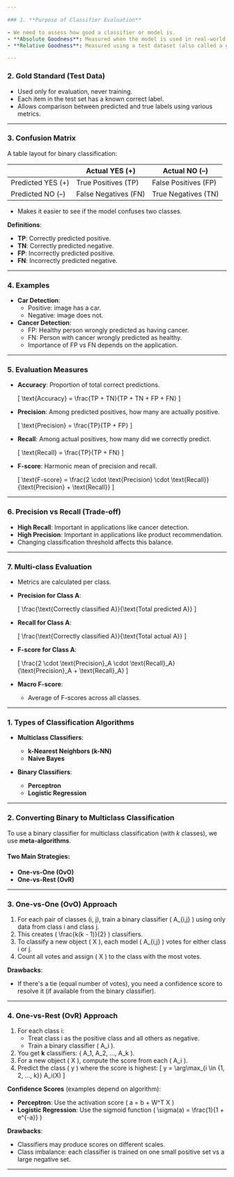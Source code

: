 ```yaml
---

### 1. **Purpose of Classifier Evaluation**

- We need to assess how good a classifier or model is.
- **Absolute Goodness**: Measured when the model is used in real-world settings—but we don’t know this before deployment.
- **Relative Goodness**: Measured using a test dataset (also called a gold standard) where we already know the correct labels.

---
```


### 2. **Gold Standard (Test Data)**

- Used only for evaluation, never training.
- Each item in the test set has a known correct label.
- Allows comparison between predicted and true labels using various metrics.

---

### 3. **Confusion Matrix**

A table layout for binary classification:

|                   | Actual YES (+)       | Actual NO (–)        |
| ----------------- | -------------------- | -------------------- |
| Predicted YES (+) | True Positives (TP)  | False Positives (FP) |
| Predicted NO (–)  | False Negatives (FN) | True Negatives (TN)  |

- Makes it easier to see if the model confuses two classes.

**Definitions**:

- **TP**: Correctly predicted positive.
- **TN**: Correctly predicted negative.
- **FP**: Incorrectly predicted positive.
- **FN**: Incorrectly predicted negative.

---

### 4. **Examples**

- **Car Detection**:
  - Positive: image has a car.
  - Negative: image does not.
- **Cancer Detection**:
  - FP: Healthy person wrongly predicted as having cancer.
  - FN: Person with cancer wrongly predicted as healthy.
  - Importance of FP vs FN depends on the application.

---

### 5. **Evaluation Measures**

- **Accuracy**: Proportion of total correct predictions.

  \[
  \text{Accuracy} = \frac{TP + TN}{TP + TN + FP + FN}
  \]

- **Precision**: Among predicted positives, how many are actually positive.

  \[
  \text{Precision} = \frac{TP}{TP + FP}
  \]

- **Recall**: Among actual positives, how many did we correctly predict.

  \[
  \text{Recall} = \frac{TP}{TP + FN}
  \]

- **F-score**: Harmonic mean of precision and recall.

  \[
  \text{F-score} = \frac{2 \cdot \text{Precision} \cdot \text{Recall}}{\text{Precision} + \text{Recall}}
  \]

---

### 6. **Precision vs Recall (Trade-off)**

- **High Recall**: Important in applications like cancer detection.
- **High Precision**: Important in applications like product recommendation.
- Changing classification threshold affects this balance.

---

### 7. **Multi-class Evaluation**

- Metrics are calculated per class.
- **Precision for Class A**:

  \[
  \frac{\text{Correctly classified A}}{\text{Total predicted A}}
  \]

- **Recall for Class A**:

  \[
  \frac{\text{Correctly classified A}}{\text{Total actual A}}
  \]

- **F-score for Class A**:

  \[
  \frac{2 \cdot \text{Precision}\_A \cdot \text{Recall}\_A}{\text{Precision}\_A + \text{Recall}\_A}
  \]

- **Macro F-score**:
  - Average of F-scores across all classes.

---

### 1. **Types of Classification Algorithms**

- **Multiclass Classifiers**:

  - **k-Nearest Neighbors (k-NN)**
  - **Naive Bayes**

- **Binary Classifiers**:
  - **Perceptron**
  - **Logistic Regression**

---

### 2. **Converting Binary to Multiclass Classification**

To use a binary classifier for multiclass classification (with _k_ classes), we use **meta-algorithms**.

#### Two Main Strategies:

- **One-vs-One (OvO)**
- **One-vs-Rest (OvR)**

---

### 3. **One-vs-One (OvO) Approach**

1. For each pair of classes (i, j), train a binary classifier \( A\_{i,j} \) using only data from class i and class j.
2. This creates \( \frac{k(k - 1)}{2} \) classifiers.
3. To classify a new object \( X \), each model \( A\_{i,j} \) votes for either class i or j.
4. Count all votes and assign \( X \) to the class with the most votes.

**Drawbacks**:

- If there's a tie (equal number of votes), you need a confidence score to resolve it (if available from the binary classifier).

---

### 4. **One-vs-Rest (OvR) Approach**

1. For each class i:
   - Treat class i as the positive class and all others as negative.
   - Train a binary classifier \( A_i \).
2. You get **k** classifiers: \( A_1, A_2, ..., A_k \).
3. For a new object \( X \), compute the score from each \( A_i \).
4. Predict the class \( y \) where the score is highest:
   \[
   y = \arg\max\_{i \in \{1, 2, ..., k\}} A_i(X)
   \]

**Confidence Scores** (examples depend on algorithm):

- **Perceptron**: Use the activation score \( a = b + W^T X \)
- **Logistic Regression**: Use the sigmoid function \( \sigma(a) = \frac{1}{1 + e^{-a}} \)

**Drawbacks**:

- Classifiers may produce scores on different scales.
- Class imbalance: each classifier is trained on one small positive set vs a large negative set.

---
